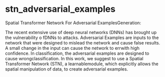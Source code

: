 # stn_adversarial_examples
Spatial Transformer Network For Adversarial ExamplesGeneration:

The recent extensive use of deep neural networks (DNNs) has brought up the vulnerability o fDNNs to attacks. Adversarial Examples are inputs to the network that were designed to mislead the network and cause false results. A small change in the input can cause the network to errwith high confidence. In classification, the adversarial examples are designed to cause wrongclassification. In this work, we suggest to use a Spatial Transformer Network (STN), a learnablemodule, which explicitly allows the spatial manipulation of data, to create adversarial examples.
